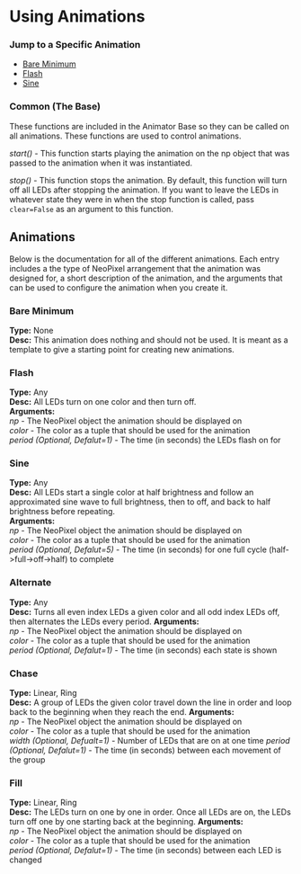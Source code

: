 # Using Animations
### Jump to a Specific Animation
- [Bare Minimum](#Bare-Minimum)
- [Flash](#Flash)
- [Sine](#Sine)

### Common (The Base)
These functions are included in the Animator Base so they can be called on all animations.
These functions are used to control animations.

*start()* - This function starts playing the animation on the np object that was
passed to the animation when it was instantiated.

*stop()* - This function stops the animation.  By default, this function will turn
off all LEDs after stopping the animation.  If you want to leave the LEDs in
whatever state they were in when the stop function is called, pass
`clear=False` as an argument to this function.

## Animations
Below  is the documentation for all of the different animations.  Each entry includes
a the type of NeoPixel arrangement that the animation was designed for, a short
description of the animation, and the arguments that can be used to configure the
animation when you create it.
### Bare Minimum
**Type:** None  
**Desc:** This animation does nothing and should not be used.  It is meant as a
template to give a starting point for creating new animations.

### Flash
**Type:** Any  
**Desc:** All LEDs turn on one color and then turn off.  
**Arguments:**  
  *np* - The NeoPixel object the animation should be displayed on  
  *color* - The color as a tuple that should be used for the animation  
   *period (Optional, Defalut=1)* - The time (in seconds) the LEDs flash on for

### Sine
**Type:** Any  
**Desc:** All LEDs start a single color at half brightness and follow an approximated
sine wave to full brightness, then to off, and back to half brightness before repeating.  
**Arguments:**  
  *np* - The NeoPixel object the animation should be displayed on  
  *color* - The color as a tuple that should be used for the animation  
  *period (Optional, Defalut=5)* - The time (in seconds) for one full cycle
  (half->full->off->half) to complete

### Alternate
**Type:** Any  
**Desc:** Turns all even index LEDs a given color and all odd index LEDs off, then
alternates the LEDs every period.
**Arguments:**  
  *np* - The NeoPixel object the animation should be displayed on  
  *color* - The color as a tuple that should be used for the animation  
  *period (Optional, Defalut=1)* - The time (in seconds) each state is shown

### Chase
**Type:** Linear, Ring  
**Desc:** A group of LEDs the given color travel down the line in order and
loop back to the beginning when they reach the end.
**Arguments:**  
  *np* - The NeoPixel object the animation should be displayed on  
  *color* - The color as a tuple that should be used for the animation  
  *width (Optional, Defualt=1)* - Number of LEDs that are on at one time
  *period (Optional, Defalut=1)* - The time (in seconds) between each movement
of the group

### Fill
**Type:** Linear, Ring  
**Desc:** The LEDs turn on one by one in order.  Once all LEDs are on, the LEDs
turn off one by one starting back at the beginning.
**Arguments:**  
  *np* - The NeoPixel object the animation should be displayed on  
  *color* - The color as a tuple that should be used for the animation  
  *period (Optional, Defalut=1)* - The time (in seconds) between each LED is changed
